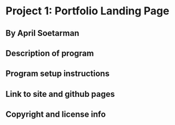 # Project 1: Portfolio Landing Page

## By April Soetarman

## Description of program

## Program setup instructions

## Link to site and github pages

## Copyright and license info 
